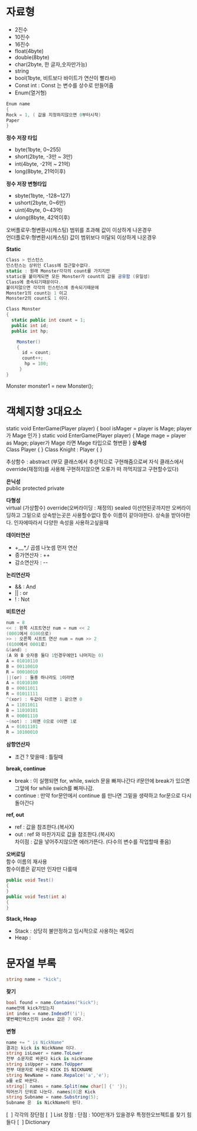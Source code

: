 # 자료형  
- 2진수
- 10진수
- 16진수
- float(4byte)
- double(8byte)
- char(2byte, 한 글자,숫자만가능)
- string
- bool(1byte, 비트보다 바이트가 연산이 빨라서)
- Const int : Const 는 변수를 상수로 만들어줌
- Enum(열거형)
```c#
Enum name  
{  
Rock = 1, ( 값을 지정하지않으면 0부터시작)  
Paper  
}  
```
**정수 저장 타입**   
- byte(1byte, 0~255)
- short(2byte, -3만 ~ 3만)
- int(4byte, -21억 ~ 21억) 
- long(8byte, 21억이후)  

**정수 저장 변형타입**  
- sbyte(1byte, -128~127)
- ushort(2byte, 0~6만)
- uint(4byte, 0~43억)
- ulong(8byte, 42억이후)  

오버플로우:형변환시(캐스팅) 범위를 초과해 값이 이상하게 나온경우  
언더플로우:형변환시(캐스팅) 값이 범위보다 미달되 이상하게 나온경우  

**Static**    
```c#
Class > 인스턴스  
인스턴스는 상위인 Class에 접근할수없다.  
static : 원래 Monster각각의 count를 가지지만  
static을 붙이게되면 모든 Monster가 count의 값을 공유함 (유일성)
Class에 종속되기때문이다.
붙이지않으면 각각의 인스턴스에 종속되기때문에 
Monster1의 count는 1 이고   
Monster2의 count도 1 이다.  

Class Monster  
{  
  static public int count = 1;  
  public int id;  
  public int hp;  

    Monster()  
    {  
      id = count;  
      count++;  
       hp = 100;  
     }  
}  
```
Monster monster1 = new Monster();  

# 객체지향 3대요소
static void EnterGame(Player player)
{
bool isMager = player is Mage;
player 가 Mage 인가
}
static void EnterGame(Player player)
{
Mage mage = player as Mage;
player가 Mage 라면 Mage 타입으로 형변환
}
**상속성**  
Class Player
{
}
Class Knight : Player
{
} 

추상함수 : abstract 
(부모 클래스에서 추상적으로 구현해줌으로써 자식 클래스에서 override(재정의)를 사용해 구현하지않으면 오류가 떠 까먹지않고 구현할수있다)


**은닉성**  
public
protected
private  

**다형성**  
virtual (가상함수)
override(오버라이딩 : 재정의)
sealed 이선언된곳까지만 오버라이딩하고 그밑으로 상속받는곳은 사용할수없다
함수 이름이 같아야한다.
상속을 받아야한다.
인자에따라서 다양한 속성을 사용하고싶을때



**데이터연산**  
- +,_,*,/ 곱셈 나눗셈 먼저 연산
- 증가연산자 : ++
- 감소연산자 : --   

**논리연산자**
- && : And 
- || : or 
- ! : Not  

**비트연산**  
```c#
num = 8
<< : 왼쪽 시프트연산 num = num << 2
(0001에서 0100으로)
>> : 오른쪽 시프트 연산 num = num >> 2
(0100에서 0001로)
&(and) : 
(A 와 B 숫자중 둘다 1인경우에만1 나머지는 0)
A = 01010110 
B = 00110010
R = 00010010
||(or) : 둘중 하나라도 1이라면
A = 01010100
B = 00011011
R = 01011111
^(xor) : 두값이 다르면 1 같으면 0
A = 11011011
B = 11010101
R = 00001110
~(not) : 1이면 0으로 0이면 1로
A = 01011101
R = 10100010 
```

**삼항연산자**  
- 조건 ? 맞을때 : 틀릴때  

**break, continue**  
- break : 이 실행되면 for, while, swich 문을 빠져나간다 if문안에 break가 있으면 그앞에 for while swich를 빠져나감.
- continue : 만약 for문안에서 continue 를 만나면 그밑을 생략하고 for문으로 다시 돌아간다 

**ref, out**  
- ref : 값을 참조한다.(복사X)  
- out : ref 와 마찬가지로 값을 참조한다.(복사X)   
  차이점 : 값을 넣어주지않으면 에러가뜬다. (다수의 변수를 작업할때 좋음)  
         
**오버로딩**  
함수 이름의 재사용  
함수이름은 같지만 인자만 다를때  
```c#
public void Test()
{
}
public void Test(int a)
{
}
```
**Stack, Heap**  
- Stack : 상당히 불안정하고 임시적으로 사용하는 메모리
- Heap : 
# 문자열 부록  
```c#
string name = "kick"; 
```

**찾기**  
```c#
bool found = name.Contains("kick"); 
name안에 kick가있는지
int index = name.IndexOf('i');
몇번째인덱스인지 index 값은 7 이다.
```
**변형**
```c#
name += " is NickName"
결과는 kick is NickName 이다.
string isLower = name.ToLower
전부 소문자로 바꾼다 kick is nickname
string isUpper = name.ToUpper
전부 대문자로 바꾼다 KICK IS NICKNAME
string NewName = name.Repalce('a','e');
a를 e로 바꾼다.
string[] names = name.Split(new char[] {' '});
띄어쓰기 단위로 나눈다. names[0]은 Kick
string Subname = name.Substring(5);
Subname 은  is NickName이 된다. 
```

[  ] 각각의 장단점
[  ] List 
장점 :
단점 : 100만개가 있을경우 특정한오브젝트를 찾기 힘들다
[  ] Dictionary



